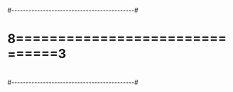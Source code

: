 #-------------------------------------------#
#                                           #
#                                           #
#                                           #
#                                           #
#                                           #
#     8===============================3     #
#                                           #
#                                           #
#                                           #
#                                           #
#                                           #
#-------------------------------------------#

